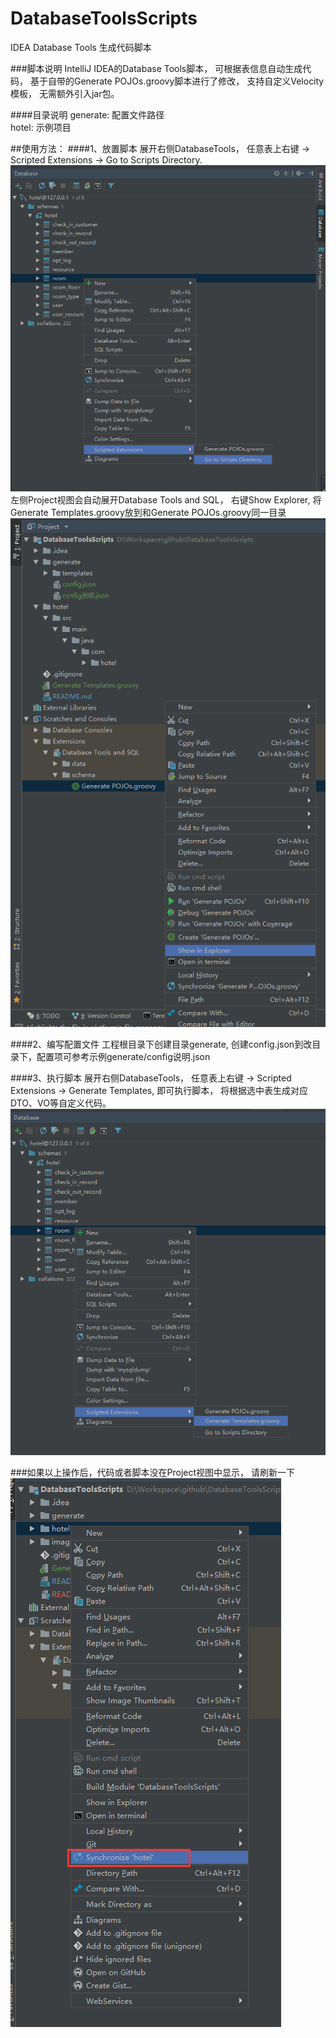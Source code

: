 # DatabaseToolsScripts
IDEA Database Tools 生成代码脚本

###脚本说明
IntelliJ IDEA的Database Tools脚本， 可根据表信息自动生成代码， 基于自带的Generate POJOs.groovy脚本进行了修改， 支持自定义Velocity模板， 无需额外引入jar包。

####目录说明
generate: 配置文件路径  
hotel: 示例项目

##使用方法：
####1、放置脚本
展开右侧DatabaseTools， 任意表上右键 -> Scripted Extensions -> Go to Scripts Directory.  
![Image text](images/1.png)
左侧Project视图会自动展开Database Tools and SQL， 右键Show Explorer, 将Generate Templates.groovy放到和Generate POJOs.groovy同一目录  
![Image text](images/2.png)

####2、编写配置文件
工程根目录下创建目录generate, 创建config.json到改目录下，配置项可参考示例generate/config说明.json

####3、执行脚本
展开右侧DatabaseTools， 任意表上右键 -> Scripted Extensions -> Generate Templates, 即可执行脚本， 将根据选中表生成对应DTO、VO等自定义代码。
![Image text](images/3.png)
  
  
###如果以上操作后，代码或者脚本没在Project视图中显示， 请刷新一下
![Image text](images/10.png)
